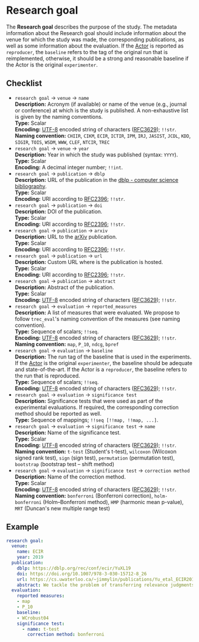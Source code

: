 # Research goal

The **Research goal** describes the purpose of the study. The metadata information about the Research goal should include information about the venue for which the study was made, the corresponding publications, as well as some information about the evaluation. If the [Actor](../actor) is reported as `reproducer`, the `baseline` refers to the tag of the original run that is reimplemented, otherwise, it should be a strong and reasonable baseline if the Actor is the original `experimenter`.

## Checklist

- `research goal` &rarr; `venue` &rarr; `name`  
**Description:** Acronym (if available) or name of the venue (e.g., journal or conference) at which is the study is published. A non-exhaustive list is given by the naming conventions.    
**Type:** Scalar  
**Encoding:** [UTF-8](https://www.unicode.org/main.html) encoded string of characters ([RFC3629](https://www.ietf.org/rfc/rfc3629.txt)); `!!str`.   
**Naming convention:** `CHIIR`, `CIKM`, `ECIR`, `ICTIR`, `IPM`, `IRJ`, `JASIST`, `JCDL`, `KDD`, `SIGIR`, `TOIS`, `WSDM`, `WWW`, `CLEF`, `NTCIR`, `TREC`  
- `research goal` &rarr; `venue` &rarr; `year`  
**Description:** Year in which the study was published (syntax: `YYYY`).  
**Type:** Scalar  
**Encoding:** A decimal integer number; `!!int`.  
- `research goal` &rarr; `publication` &rarr; `dblp`  
**Description:** URL of the publication in the [dblp - computer science bibliography](https://dblp.uni-trier.de/).  
**Type:** Scalar  
**Encoding:** URI according to [RFC2396](https://www.ietf.org/rfc/rfc2396.txt); `!!str`.   
- `research goal` &rarr; `publication` &rarr; `doi`  
**Description:** DOI of the publication.  
**Type:** Scalar  
**Encoding:** URI according to [RFC2396](https://www.ietf.org/rfc/rfc2396.txt); `!!str`.  
- `research goal` &rarr; `publication` &rarr; `arxiv`  
**Description:** URL to the [arXiv](https://dblp.uni-trier.de/) publication.    
**Type:** Scalar  
**Encoding:** URI according to [RFC2396](https://www.ietf.org/rfc/rfc2396.txt); `!!str`.   
- `research goal` &rarr; `publication` &rarr; `url`  
**Description:** Custom URL where is the publication is hosted.    
**Type:** Scalar  
**Encoding:** URI according to [RFC2396](https://www.ietf.org/rfc/rfc2396.txt); `!!str`.   
- `research goal` &rarr; `publication` &rarr; `abstract`  
**Description:** Abstract of the publication.    
**Type:** Scalar  
**Encoding:** [UTF-8](https://www.unicode.org/main.html) encoded string of characters ([RFC3629](https://www.ietf.org/rfc/rfc3629.txt)); `!!str`.  
- `research goal` &rarr; `evaluation` &rarr; `reported_measures`  
**Description:** A list of measures that were evaluated. We propose to follow `trec_eval`'s naming convention of the measures (see naming convention).   
**Type:**  Sequence of scalars; `!!seq`.  
**Encoding:** [UTF-8](https://www.unicode.org/main.html) encoded string of characters ([RFC3629](https://www.ietf.org/rfc/rfc3629.txt)); `!!str`.  
**Naming convention:** `map`, `P_10`, `ndcg`, `bpref`  
- `research goal` &rarr; `evaluation` &rarr; `baseline`  
**Description:** The run tag of the baseline that is used in the experiments. If the [Actor](../actor) is the original `experimenter`, the baseline should be adequate and state-of-the-art. If the Actor is a `reproducer`, the baseline refers to the run that is reproduced.  
**Type:** Sequence of scalars; `!!seq`.  
**Encoding:** [UTF-8](https://www.unicode.org/main.html) encoded string of characters ([RFC3629](https://www.ietf.org/rfc/rfc3629.txt)); `!!str`. 
- `research goal` &rarr; `evaluation` &rarr; `significance test`  
**Description:** Significance tests that were used as part of the experimental evaluations. If required, the corresponding correction method should be reported as well.    
**Type:** Sequence of mappings; `!!seq [!!map, !!map, ...]`.  
- `research goal` &rarr; `evaluation` &rarr; `significance test` &rarr; `name`  
**Description:** Name of the significance test.     
**Type:** Scalar    
**Encoding:**  [UTF-8](https://www.unicode.org/main.html) encoded string of characters ([RFC3629](https://www.ietf.org/rfc/rfc3629.txt)); `!!str`.  
**Naming convention:** `t-test` (Student's t-test), `wilcoxon` (Wilcoxon signed rank test), `sign` (sign test), `permutation` (permutation test), `bootstrap` (bootstrap test – shift method)  
- `research goal` &rarr; `evaluation` &rarr; `significance test` &rarr; `correction method`  
**Description:** Name of the correction method.  
**Type:** Scalar  
**Encoding:**  [UTF-8](https://www.unicode.org/main.html) encoded string of characters ([RFC3629](https://www.ietf.org/rfc/rfc3629.txt)); `!!str`.  
**Naming convention:** `bonferroni` (Bonferroni correction), `holm-bonferroni` (Holm–Bonferroni method), `HMP` (harmonic mean p-value), `MRT` (Duncan's new multiple range test)  

## Example

```YAML
research goal:
  venue:
    name: ECIR
    year: 2019
  publication:
    dblp: https://dblp.org/rec/conf/ecir/YuXL19
    doi: https://doi.org/10.1007/978-3-030-15712-8_26
    url: https://cs.uwaterloo.ca/~jimmylin/publications/Yu_etal_ECIR2019.pdf
    abstract: We tackle the problem of transferring relevance judgments across document collections for specific information needs by reproducing and generalizing the work of Grossman and Cormack from the TREC 2017 Common Core Track. Their approach involves training relevance classifiers using human judgments on one or more existing (source) document collections and then applying those classifiers to a new (target) document collection. Evaluation results show that their approach, based on logistic regression using word-level tf-idf features, is both simple and effective, with average precision scores close to human-in-the-loop runs. The original approach required inference on every document in the target collection, which we reformulated into a more efficient reranking architecture using widely-available open-source tools. Our efforts to reproduce the TREC results were successful, and additional experiments demonstrate that relevance judgments can be effectively transferred across collections in different combinations. We affirm that this approach to cross-collection relevance feedback is simple, robust, and effective.
  evaluation:
    reported measures:
    - map
    - P_10
    baseline:
    - WCrobust04
    significance test:
      - name: t-test
        correction method: bonferroni
```

